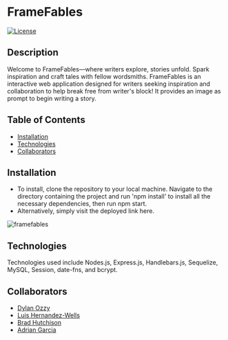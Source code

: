 # FrameFables
[![License](https://img.shields.io/badge/License-MIT-yellow.svg)](https://opensource.org/licenses/MIT)

## Description
Welcome to FrameFables—where writers explore, stories unfold. Spark inspiration and craft tales with fellow wordsmiths. FrameFables is an interactive web application designed for writers seeking inspiration and collaboration to help break free from writer's block! It provides an image as prompt to begin writing a story.

## Table of Contents
- [Installation](#installation)
- [Technologies](#technologies)
- [Collaborators](#collaborators)

## Installation
*   To install, clone the repository to your local machine. Navigate to the directory containing the project and run 'npm install' to install all the necessary dependencies, then run npm start.
*   Alternatively, simply visit the deployed link here. 

![framefables](https://github.com/adriang1004/README-gen/assets/144719329/624f9ea3-625f-4f9a-b3a7-891e83cb03d5)

## Technologies
Technologies used include Nodes.js, Express.js, Handlebars.js, Sequelize, MySQL, Session, date-fns, and bcrypt.

## Collaborators
*   [Dylan Ozzy](https://github.com/DylanOzzy)
*   [Luis Hernandez-Wells](https://github.com/Rat-Toast)
*   [Brad Hutchison](https://github.com/brutchley9)
*   [Adrian Garcia](https://github.com/adriang1004)
    